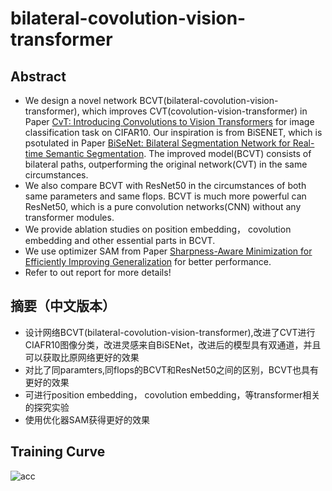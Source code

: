 # bilateral-covolution-vision-transformer

## Abstract

* We design a novel network BCVT(bilateral-covolution-vision-transformer), which improves CVT(covolution-vision-transformer) in Paper [CvT: Introducing Convolutions to Vision Transformers](https://arxiv.org/pdf/2103.15808v1.pdf) for image classification task on CIFAR10. Our inspiration is from BiSENET, which is psotulated in Paper [BiSeNet: Bilateral Segmentation Network for Real-time Semantic Segmentation](https://arxiv.org/pdf/1808.00897v1.pdf). The improved model(BCVT) consists of bilateral paths, outperforming the original network(CVT) in the same circumstances.
* We also compare BCVT with ResNet50 in the circumstances of both same parameters and same flops. BCVT is much more powerful can ResNet50, which is a pure convolution networks(CNN) without any transformer modules.
* We provide ablation studies on position embedding， covolution embedding and other essential parts in BCVT.
* We use optimizer SAM from Paper [Sharpness-Aware Minimization for Efficiently Improving Generalization](https://arxiv.org/pdf/2010.01412v3.pdf) for better performance.
* Refer to out report for more details!

## 摘要（中文版本）

* 设计网络BCVT(bilateral-covolution-vision-transformer),改进了CVT进行CIAFR10图像分类，改进灵感来自BiSENet，改进后的模型具有双通道，并且可以获取比原网络更好的效果
* 对比了同paramters,同flops的BCVT和ResNet50之间的区别，BCVT也具有更好的效果
* 可进行position embedding， covolution embedding，等transformer相关的探究实验
* 使用优化器SAM获得更好的效果


## Training Curve

![acc](https://github.com/TrueNobility303/bi-covolution-vision-transformer/edit/master/curve.png)


